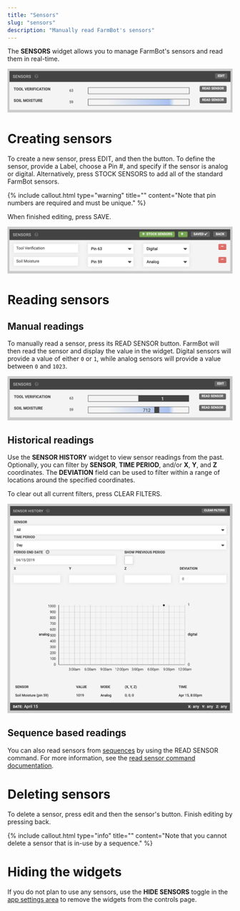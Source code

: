 ```yaml
---
title: "Sensors"
slug: "sensors"
description: "Manually read FarmBot's sensors"
---
```


The **SENSORS** widget allows you to manage FarmBot's sensors and read them in real-time.

![Screen Shot 2019-05-06 at 9.25.03 PM.png](_images/Screen_Shot_2019-05-06_at_9.25.03_PM.png)

# Creating sensors
To create a new sensor, press <span class="fb-button fb-gray">EDIT</span>, and then the <span class="fb-button fb-green"><i class='fa fa-plus'></i></span> button. To define the sensor, provide a <span class="fb-input">Label</span>, choose a <span class="fb-dropdown">Pin #</span>, and specify if the sensor is analog or digital. Alternatively, press <span class="fb-button fb-green"><i class='fa fa-plus'></i> STOCK SENSORS</span> to add all of the standard FarmBot sensors.

{%
include callout.html
type="warning"
title=""
content="Note that pin numbers are required and must be unique."
%}

When finished editing, press <span class="fb-button fb-green">SAVE</span>.

![Screen Shot 2019-05-06 at 9.29.53 PM.png](_images/Screen_Shot_2019-05-06_at_9.29.53_PM.png)

# Reading sensors
## Manual readings
To manually read a sensor, press its <span class="fb-button fb-gray">READ SENSOR</span> button. FarmBot will then read the sensor and display the value in the widget. Digital sensors will provide a value of either `0` or `1`, while analog sensors will provide a value between `0` and `1023`.

![Screen Shot 2019-05-06 at 9.33.31 PM.png](_images/Screen_Shot_2019-05-06_at_9.33.31_PM.png)

## Historical readings
Use the **SENSOR HISTORY** widget to view sensor readings from the past. Optionally, you can filter by **SENSOR**, **TIME PERIOD**, and/or **X**, **Y**, and **Z** coordinates. The **DEVIATION** field can be used to filter within a range of locations around the specified coordinates.

To clear out all current filters, press <span class="fb-button fb-gray">CLEAR FILTERS</span>.

![Screen Shot 2019-05-06 at 9.48.09 PM.png](_images/Screen_Shot_2019-05-06_at_9.48.09_PM.png)

## Sequence based readings
You can also read sensors from [sequences](../sequences.md) by using the <span class="fb-step fb-read-pin">READ SENSOR</span> command. For more information, see the [read sensor command documentation](../sequences/sequence-commands.md#read-sensor).

# Deleting sensors
To delete a sensor, press <span class="fb-button fb-gray">edit</span> and then the sensor's <span class="fb-button fb-red"><i class='fa fa-minus'></i></span> button. Finish editing by pressing <span class="fb-button fb-gray">back</span>.

{%
include callout.html
type="info"
title=""
content="Note that you cannot delete a sensor that is in-use by a sequence."
%}

# Hiding the widgets
If you do not plan to use any sensors, use the **HIDE SENSORS** toggle in the [app settings area](../the-farmbot-web-app/account-settings.md) to remove the widgets from the controls page.
